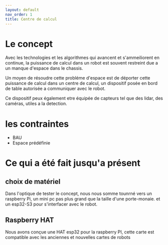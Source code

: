 ```yaml
---
layout: default
nav_order: 1
title: Centre de calcul 
---
```


# Le concept

Avec les technologies et les algorithmes qui avancent et s'ammeiliorent en continue, la puissance de calcul dans un robot est souvent restreint due a un manque d'espace dans le chassis.

Un moyen de résoudre cette probléme d'espace est de déporter cette puissance de calcul dans un centre de calcul, un dispositif posée en bord de table autorisée a communiquer avec le robot.

Ce dispositif peux également etre équipée de capteurs tel que des lidar, des caméras, utiles a la detection.

# les contraintes
* BAU
* Espace prédéfinie



# Ce qui a été fait jusqu'a présent

## choix de matériel

Dans l'optique de tester le concept, nous nous somme tounrné vers un raspberry Pi, un mini pc pas plus grand que la taille d'une porte-monaie. et un esp32-S3 pour s'interfacer avec le robot.


## Raspberry HAT

Nous avons conçue une HAT esp32 pour la raspberry PI, cette carte est compatible avec les anciennes et nouvelles cartes de robots

